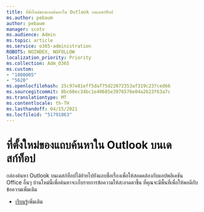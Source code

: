 ```yaml
---
title: ที่ตั้งใหม่ของแถบค้นหาใน Outlook บนเดสก์ท็อป
ms.author: pebaum
author: pebaum
manager: scotv
ms.audience: Admin
ms.topic: article
ms.service: o365-administration
ROBOTS: NOINDEX, NOFOLLOW
localization_priority: Priority
ms.collection: Adm_O365
ms.custom:
- "1800005"
- "5620"
ms.openlocfilehash: 25c97e81eff5daf75d22072353af319c237ced66
ms.sourcegitcommit: 8bc60ec34bc1e40685e3976576e04a2623f63a7c
ms.translationtype: MT
ms.contentlocale: th-TH
ms.lasthandoff: 04/15/2021
ms.locfileid: "51791863"
---
```

# <a name="new-location-of-the-search-bar-in-outlook-desktop"></a>ที่ตั้งใหม่ของแถบค้นหาใน Outlook บนเดสก์ท็อป

กล่องค้นหา Outlook บนเดสก์ท็อปได้ย้ายไปยังแถบชื่อเรื่องเพื่อให้สอดคล้องกับแอปพลิเคชัน Office อื่นๆ บ้านใหม่นี้เพื่อค้นหาจะเก็บรายการข้อความให้สะอาดตาขึ้น ที่คุณจะมีพื้นที่เพื่อให้พอดีกับข้อความเพิ่มเติม
- [เรียนรู้](https://support.microsoft.com/en-us/office/96fee452-80cd-492d-a35c-5c37584b416b)เพิ่มเติม
